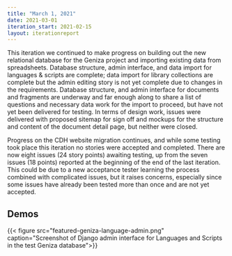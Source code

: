 ```yaml
---
title: "March 1, 2021"
date: 2021-03-01
iteration_start: 2021-02-15
layout: iterationreport
---
```


This iteration we continued to make progress on building out the new relational database for the Geniza project and importing existing data from spreadsheets. Database structure, admin interface, and data import for languages & scripts are complete; data import for library collections are complete but the admin editing story is not yet complete due to changes in the requirements. Database structure, and admin interface for documents and fragments are underway and far enough along to share a list of questions and necessary data work for the import to proceed, but have not yet been delivered for testing. In terms of design work, issues were delivered with proposed sitemap for sign off and mockups for the structure and content of the document detail page, but neither were closed.

Progress on the CDH website migration continues, and while some testing took place this iteration no stories were accepted and completed. There are now eight issues (24 story points) awaiting testing, up from the seven issues (18 points) reported at the beginning of the end of the last iteration. This could be due to a new acceptance tester learning the process combined with complicated issues, but it raises concerns, especially since some issues have already been tested more than once and are not yet accepted.

## Demos
{{< figure src="featured-geniza-language-admin.png" caption="Screenshot of Django admin interface for Languages and Scripts in the test Geniza database">}}






